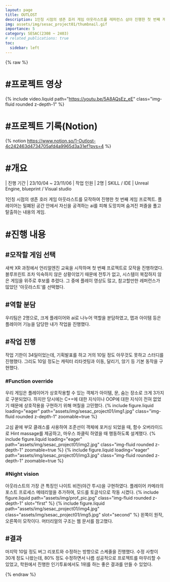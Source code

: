 ```yaml
---
layout: page
title: OUTLOST
description: 1인칭 시점의 생존 호러 게임 아웃라스트를 레퍼런스 삼아 진행한 첫 번째 게임 프로젝트
img: assets/img/sesac_project01/thumbnail.gif
importance: 5
category: SESAC(2308 ~ 2403)
# related_publications: true
toc:
  sidebar: left
---
```


{% raw %}
# #프로젝트 영상
{% include video.liquid path="https://youtu.be/5A8AQsEz_eE" class="img-fluid rounded z-depth-1" %}

# #프로젝트 기록(Notion)
{% notion https://www.notion.so/1-Outlost-4c242463d4734705afd4a9965d3a31ef?pvs=4 %}

# #개요

| 진행 기간         | 23/10/04 ~ 23/11/06
| 작업 인원         | 2명
| SKILL / IDE      | Unreal Engine, blueprint / Visual studio

1인칭 시점의 생존 호러 게임 아웃라스트를 모작하여 진행한 첫 번째 게임 프로젝트.
플레이어는 밀폐된 공간 안에서 자신을 공격하는 ai를 피해 도망치며 숨겨진 퍼즐을 풀고 탈출하는 내용의 게임.

# #진행 내용
## #모작할 게임 선택
새싹 XR 과정에서 언리얼엔진 교육을 시작하며 첫 번째 프로젝트로 모작을 진행하였다. 블루프린트 조차 익숙하지 않은 상황이었기 때문에 전투가 없고, 시스템이 복잡하지 않은 게임을 위주로 후보를 추렸다. 그 중에 플레이 영상도 많고, 참고할만한 레퍼런스가 많았던 '아웃라스트'를 선택했다.

## #역할 분담
우리팀은 2명으로, 크게 플레이어와 ai로 나누어 역할을 분담하였고, 맵과 아이템 등은 플레이어 기능을 담당한 내가 작업을 진행했다.

## #작업 진행
작업 기한이 34일이었는데, 기획발표를 하고 거의 10일 정도 아무것도 못하고 스터디를 진행했다. 그리도 10일 정도는 캐릭터 리타겟팅과 이동, 달리기, 앉기 등 기본 동작을 구현했다.

### #Function override
우리 게임은 플레이어가 상호작용할 수 있는 객체가 아이템, 문, 숨는 장소로 크게 3가지로 구분되었다. 하지만 당시에는 C++에 대한 지식이나 OOP에 대한 지식이 전혀 없었기 때문에 상호작용을 구현하기 위해 며칠을 고민했다.
{% include figure.liquid loading="eager" path="assets/img/sesac_project01/img1.jpg" class="img-fluid rounded z-depth-1" zoomable=true %}

고심 끝에 부모 클래스를 사용하여 조준선이 객체에 포커싱 되었을 때, 함수 오버라이드로 Hint massage를 제공하고, 마우스 좌클릭 하였을 때 행동하도록 설계했다.
{% include figure.liquid loading="eager" path="assets/img/sesac_project01/img2.jpg" class="img-fluid rounded z-depth-1" zoomable=true %}
{% include figure.liquid loading="eager" path="assets/img/sesac_project01/img3.jpg" class="img-fluid rounded z-depth-1" zoomable=true %}

### #Night vision
아웃라스트의 가장 큰 특징인 나이트 비전(야간 투시)을 구현하였다. 플레이어 카메라의 포스트 프로세스 메테리얼을 추가하여, 모드를 토글식으로 작동 시켰다.
{% include figure.liquid path="assets/img/prof_pic.jpg" class="img-fluid rounded z-depth-1" slot="first" %} {% include figure.liquid path="assets/img/sesac_project01/img4.jpg" class="assets/img/sesac_project01/img5.jpg" slot="second" %}
왼쪽이 원작, 오른쪽이 모작이다. 머터리얼의 구조는 웹 문서를 참고했다.

## #결과
마지막 10일 정도 버그 리포트와 수정하는 방향으로 스케줄을 진행했다. 수정 사항이 30개 정도 나왔는데, 80% 정도 수정하면서 나름 성공적으로 프로젝트를 마무리할 수 있었고, 학원에서 진행한 인기투표에서도 1위를 하는 좋은 결과를 만들 수 있었다.

{% endraw %}
